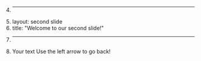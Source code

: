 4.	---
5.	layout: second slide
6.	title: "Welcome to our second slide!"
7.	---
8.	Your text
Use the left arrow to go back!

